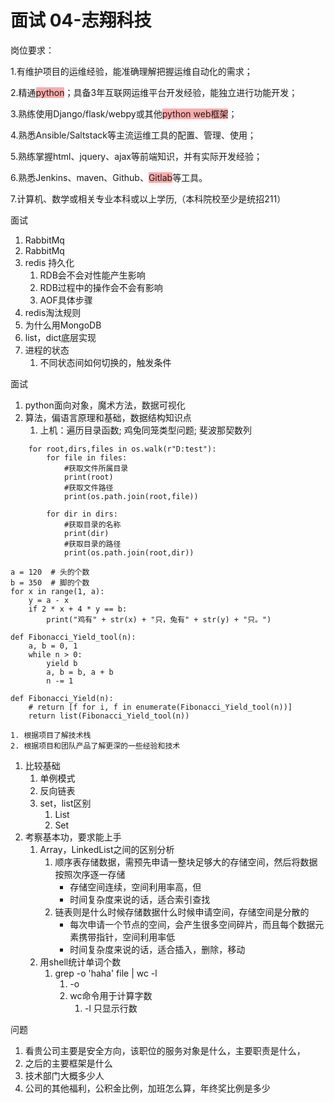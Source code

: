 # 面试 04-志翔科技

岗位要求：

1.有维护项目的运维经验，能准确理解把握运维自动化的需求；

2.精通<span style="background-color: #ffaaaa"><span style="background-color: #ffaaaa">python</span></span>；具备3年互联网运维平台开发经验，能独立进行功能开发；

3.熟练使用Django/flask/webpy或其他<span style="background-color: #ffaaaa">python web框架</span>；

4.熟悉Ansible/Saltstack等主流运维工具的配置、管理、使用；

5.熟练掌握html、jquery、ajax等前端知识，并有实际开发经验；

6.熟悉Jenkins、maven、Github、<span style="background-color: #ffaaaa">Gitlab</span>等工具。

7.计算机、数学或相关专业本科或以上学历,（本科院校至少是统招211）

面试

1. RabbitMq
2. RabbitMq
3. redis 持久化
    1. RDB会不会对性能产生影响
    2. RDB过程中的操作会不会有影响
    3. AOF具体步骤
4. redis淘汰规则
5. 为什么用MongoDB
6. list，dict底层实现
7. 进程的状态
    1. 不同状态间如何切换的，触发条件

面试

1. python面向对象，魔术方法，数据可视化
2. 算法，偏语言原理和基础，数据结构知识点
    1. 上机：遍历目录函数; 鸡兔同笼类型问题; 斐波那契数列

```
    for root,dirs,files in os.walk(r"D:test"):
        for file in files:
            #获取文件所属目录
            print(root)
            #获取文件路径
            print(os.path.join(root,file))

        for dir in dirs:
            #获取目录的名称
            print(dir)
            #获取目录的路径
            print(os.path.join(root,dir))

a = 120  # 头的个数
b = 350  # 脚的个数
for x in range(1, a):
    y = a - x
    if 2 * x + 4 * y == b:
        print("鸡有" + str(x) + "只，兔有" + str(y) + "只。")

def Fibonacci_Yield_tool(n):
    a, b = 0, 1
    while n > 0:
        yield b
        a, b = b, a + b
        n -= 1

def Fibonacci_Yield(n):
    # return [f for i, f in enumerate(Fibonacci_Yield_tool(n))]
    return list(Fibonacci_Yield_tool(n))

```

    1. 根据项目了解技术栈
    2. 根据项目和团队产品了解更深的一些经验和技术
1. 比较基础
    1. 单例模式
    2. 反向链表
    3. set，list区别
        1. List
        2. Set
2. 考察基本功，要求能上手
    1. Array，LinkedList之间的区别分析
        1. 顺序表存储数据，需预先申请一整块足够大的存储空间，然后将数据按照次序逐一存储
            * 存储空间连续，空间利用率高，但
            * 时间复杂度来说的话，适合索引查找
        2. 链表则是什么时候存储数据什么时候申请空间，存储空间是分散的
            * 每次申请一个节点的空间，会产生很多空间碎片，而且每个数据元素携带指针，空间利用率低
            * 时间复杂度来说的话，适合插入，删除，移动
    2. 用shell统计单词个数
        1. grep -o 'haha' file | wc -l
            1. -o 
            2. wc命令用于计算字数
                1. -l 只显示行数

问题

1. 看贵公司主要是安全方向，该职位的服务对象是什么，主要职责是什么，
2. 之后的主要框架是什么
3. 技术部门大概多少人
4. 公司的其他福利，公积金比例，加班怎么算，年终奖比例是多少
